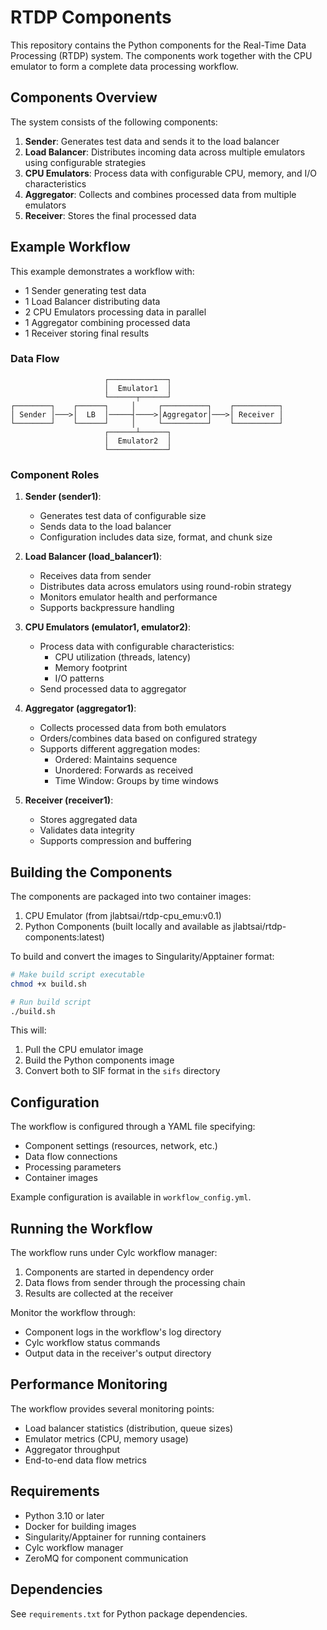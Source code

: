 # RTDP Components

This repository contains the Python components for the Real-Time Data Processing (RTDP) system. The components work together with the CPU emulator to form a complete data processing workflow.

## Components Overview

The system consists of the following components:

1. **Sender**: Generates test data and sends it to the load balancer
2. **Load Balancer**: Distributes incoming data across multiple emulators using configurable strategies
3. **CPU Emulators**: Process data with configurable CPU, memory, and I/O characteristics
4. **Aggregator**: Collects and combines processed data from multiple emulators
5. **Receiver**: Stores the final processed data

## Example Workflow

This example demonstrates a workflow with:
- 1 Sender generating test data
- 1 Load Balancer distributing data
- 2 CPU Emulators processing data in parallel
- 1 Aggregator combining processed data
- 1 Receiver storing final results

### Data Flow
```
                     ┌─────────────┐
                     │  Emulator1  │
                     └──────┬──────┘
┌────────┐    ┌──────┐     │     ┌──────────┐    ┌──────────┐
│ Sender │───>│  LB  │─────┤────>│Aggregator│───>│ Receiver │
└────────┘    └──────┘     │     └──────────┘    └──────────┘
                     ┌──────┴──────┐
                     │  Emulator2  │
                     └─────────────┘
```

### Component Roles

1. **Sender (sender1)**:
   - Generates test data of configurable size
   - Sends data to the load balancer
   - Configuration includes data size, format, and chunk size

2. **Load Balancer (load_balancer1)**:
   - Receives data from sender
   - Distributes data across emulators using round-robin strategy
   - Monitors emulator health and performance
   - Supports backpressure handling

3. **CPU Emulators (emulator1, emulator2)**:
   - Process data with configurable characteristics:
     - CPU utilization (threads, latency)
     - Memory footprint
     - I/O patterns
   - Send processed data to aggregator

4. **Aggregator (aggregator1)**:
   - Collects processed data from both emulators
   - Orders/combines data based on configured strategy
   - Supports different aggregation modes:
     - Ordered: Maintains sequence
     - Unordered: Forwards as received
     - Time Window: Groups by time windows

5. **Receiver (receiver1)**:
   - Stores aggregated data
   - Validates data integrity
   - Supports compression and buffering

## Building the Components

The components are packaged into two container images:
1. CPU Emulator (from jlabtsai/rtdp-cpu_emu:v0.1)
2. Python Components (built locally and available as jlabtsai/rtdp-components:latest)

To build and convert the images to Singularity/Apptainer format:
```bash
# Make build script executable
chmod +x build.sh

# Run build script
./build.sh
```

This will:
1. Pull the CPU emulator image
2. Build the Python components image
3. Convert both to SIF format in the `sifs` directory

## Configuration

The workflow is configured through a YAML file specifying:
- Component settings (resources, network, etc.)
- Data flow connections
- Processing parameters
- Container images

Example configuration is available in `workflow_config.yml`.

## Running the Workflow

The workflow runs under Cylc workflow manager:
1. Components are started in dependency order
2. Data flows from sender through the processing chain
3. Results are collected at the receiver

Monitor the workflow through:
- Component logs in the workflow's log directory
- Cylc workflow status commands
- Output data in the receiver's output directory

## Performance Monitoring

The workflow provides several monitoring points:
- Load balancer statistics (distribution, queue sizes)
- Emulator metrics (CPU, memory usage)
- Aggregator throughput
- End-to-end data flow metrics

## Requirements

- Python 3.10 or later
- Docker for building images
- Singularity/Apptainer for running containers
- Cylc workflow manager
- ZeroMQ for component communication

## Dependencies

See `requirements.txt` for Python package dependencies. 